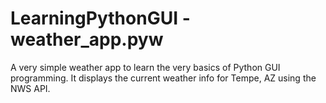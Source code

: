 # LearningPythonGUI - weather_app.pyw
A very simple weather app to learn the
very basics of Python GUI programming. It displays the 
current weather info for Tempe, AZ using the NWS API.
